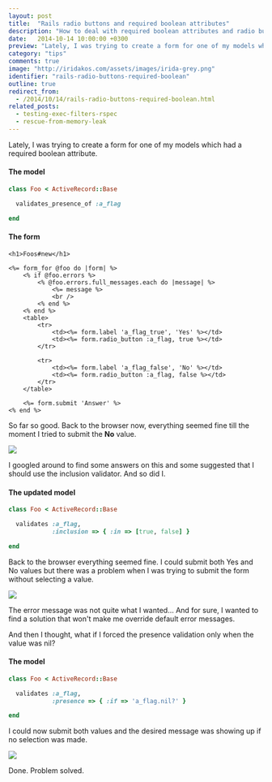 ```yaml
---
layout: post
title:  "Rails radio buttons and required boolean attributes"
description: "How to deal with required boolean attributes and radio buttons in Ruby on Rails."
date:   2014-10-14 10:00:00 +0300
preview: "Lately, I was trying to create a form for one of my models which had a required boolean attribute."
category: "tips"
comments: true
image: "http://iridakos.com/assets/images/irida-grey.png"
identifier: "rails-radio-buttons-required-boolean"
outline: true
redirect_from:
  - /2014/10/14/rails-radio-buttons-required-boolean.html
related_posts:
  - testing-exec-filters-rspec
  - rescue-from-memory-leak
---
```


Lately, I was trying to create a form for one of my models which had a required boolean attribute.

#### The model

``` ruby
class Foo < ActiveRecord::Base

  validates_presence_of :a_flag

end
```

#### The form

``` erb
<h1>Foos#new</h1>

<%= form_for @foo do |form| %>
    <% if @foo.errors %>
        <% @foo.errors.full_messages.each do |message| %>
            <%= message %>
            <br />
        <% end %>
    <% end %>
    <table>
        <tr>
            <td><%= form.label 'a_flag_true', 'Yes' %></td>
            <td><%= form.radio_button :a_flag, true %></td>
        </tr>

        <tr>
            <td><%= form.label 'a_flag_false', 'No' %></td>
            <td><%= form.radio_button :a_flag, false %></td>
        </tr>
    </table>

    <%= form.submit 'Answer' %>
<% end %>
```

So far so good.
Back to the browser now, everything seemed fine till the moment I tried to submit the **No** value.

![](http://1.bp.blogspot.com/-X73vr-AiqOk/VN70XfW0AXI/AAAAAAAABAY/F6o4ZzhrcAk/s1600/no-blank-error.png)

I googled around to find some answers on this and some suggested that I should use the inclusion validator. And so did I.

#### The updated model

``` ruby
class Foo < ActiveRecord::Base

  validates :a_flag,
            :inclusion => { :in => [true, false] }

end
```

Back to the browser everything seemed fine. I could submit both Yes and No values but there was a problem when I was trying to submit the form without selecting a value.

![](http://1.bp.blogspot.com/-EXTVFLg_Ht0/VN743cdp_GI/AAAAAAAABAw/E1WrcVJGagY/s1600/nil-list-error.png)

The error message was not quite what I wanted... And for sure, I wanted to find a solution that won't make me override default error messages.

And then I thought, what if I forced the presence validation only when the value was nil?

#### The model

``` ruby
class Foo < ActiveRecord::Base

  validates :a_flag,
            :presence => { :if => 'a_flag.nil?' }

end
```

I could now submit both values and the desired message was showing up if no selection was made.

![](http://1.bp.blogspot.com/-0XoIwnwcmCo/VN78ZLVK-kI/AAAAAAAABBQ/fK8PVq3pSfA/s1600/solution.png)

Done. Problem solved.
